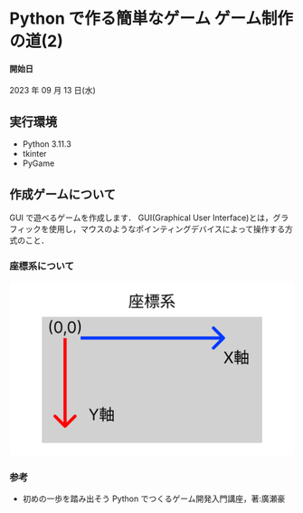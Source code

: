 # Python で作る簡単なゲーム ゲーム制作の道(2)

#### 開始日

2023 年 09 月 13 日(水)

## 実行環境

- Python 3.11.3
- tkinter
- PyGame

## 作成ゲームについて

GUI で遊べるゲームを作成します．
GUI(Graphical User Interface)とは，グラフィックを使用し，マウスのようなポインティングデバイスによって操作する方式のこと．

### 座標系について

![座標系について](images/graph.png)

### 参考

- 初めの一歩を踏み出そう Python でつくるゲーム開発入門講座，著:廣瀬豪
